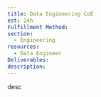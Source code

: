 ```yaml
---
title: Data Engineering CoE
est: 24h
Fulfillment Method: 
section:
  - Engineering
resources:
  - Data Engineer
Deliverables:  
description: 
---
```


desc